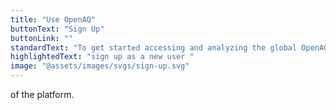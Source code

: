 ```yaml
---
title: "Use OpenAQ"
buttonText: "Sign Up"
buttonLink: ""
standardText: "To get started accessing and analyzing the global OpenAQ dataset, "
highlightedText: "sign up as a new user "
image: "@assets/images/svgs/sign-up.svg"
---
```


of the platform.
